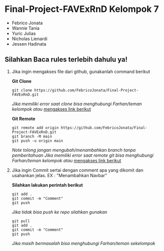 # Final-Project-FAVExRnD Kelompok 7

- Febrico Jonata
- Wannie Tania
- Yuric Julias
- Nicholas Lienardi
- Jessen Hadinata

## Silahkan Baca rules terlebih dahulu ya!

1. Jika ingin mengakses file dari github, gunakanlah command berikut

   **Git Clone**

   ```
   git clone https://github.com/FebricoJonata/Final-Project-FAVExRnD.git
   ```

   _Jika memiliki error saat clone bisa menghubungi Farhan/teman kelompok atau_ [mengakses link berikut](https://docs.github.com/en/repositories/creating-and-managing-repositories/troubleshooting-cloning-errors)

   **Git Remote**

   ```
   git remote add origin https://github.com/FebricoJonata/Final-Project-FAVExRnD.git
   git branch -M main
   git push -u origin main
   ```

   _Note tolong jangan mengubah/menambahkan branch tanpa pemberitahuan_
   _Jika memiliki error saat remote git bisa menghubungi Farhan/teman kelompok atau_ [mengakses link berikut](https://docs.github.com/en/get-started/getting-started-with-git/managing-remote-repositories)

2. Jika ingin Commit sertai dengan comment apa yang dikomit dan usahankan jelas. EX : "Menambahkan Navbar"

   **Silahkan lakukan perintah berikut**

   ```
   git add .
   git commit -m "Comment"
   git push
   ```

   _Jika tidak bisa push ke repo silahkan gunakan_

   ```
   git pull
   git add .
   git commit -m "Comment"
   git push
   ```

   _Jika masih bermasalah bisa menghubungi Farhan/teman sekelompok_        
